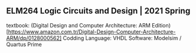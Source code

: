 ## ELM264 Logic Circuits and Design | 2021 Spring

textbook: (Digital Design and Computer Architecture: ARM Edition)[https://www.amazon.com.tr/Digital-Design-Computer-Architecture-ARM/dp/0128000562]
Codding Language: VHDL
Software: Modelsim / Quartus Prime 
